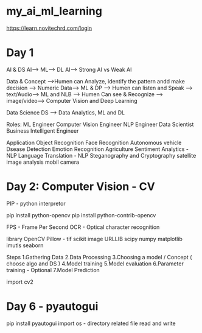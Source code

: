 # my_ai_ml_learning

https://learn.novitechrd.com/login

Day 1
===============================
AI & DS 
  AI--> ML--> DL
AI--> Strong AI vs Weak AI

Data & Concept
   -->Humen can Analyze, identify the pattern andd make decision  --> Numeric Data--> ML & DP
   --> Humen can listen and Speak --> text/Audio--> ML and NLB
   --> Humen Can see & Recognize --> image/video--> Computer Vision and Deep Learning

Data Science DS --> Data Analytics, ML and DL 

Roles:
  ML Engineer
  Computer Vision Engineer
  NLP Engineer
  Data Scientist
  Business Intelligent Engineer

Application
   Object Recognition
   Face Recognition
   Autonomous vehicle
   Dsease Detection
   Emotion Recognition
   Agriculture
   Sentiment Analytics - NLP
   Language Translation - NLP
   Steganography and Cryptography
   satellite image analysis
   mobil camera

Day 2:   Computer Vision - CV
====================================
PIP - python interpretor

pip install python-opencv
pip install python-contrib-opencv

FPS - Frame Per Second
OCR - Optical character recognition

library
   OpenCV
   Pillow - tif
   scikit image
   URLLIB
   scipy
   numpy
   matplotlib
   imutls
   seaborn

Steps
    1.Gathering Data
    2.Data Processing
    3.Choosing a model / Concept  ( choose algo and DS ) 
    4.Model training
    5.Model evaluation
    6.Parameter training - Optional 
    7.Model Prediction 
    
import cv2

Day 6 - pyautogui
=======================================
pip install pyautogui
import os - directory related file read and write
